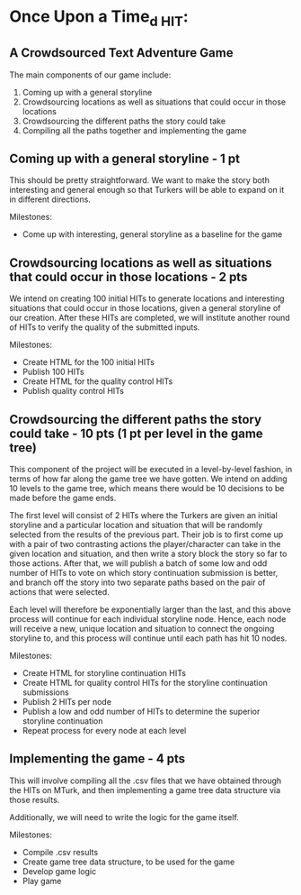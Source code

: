 # Once Upon a Time<sub>d HIT</sub>:
## A Crowdsourced Text Adventure Game
The main components of our game include:
1. Coming up with a general storyline 
2. Crowdsourcing locations as well as situations that could occur in those locations
3. Crowdsourcing the different paths the story could take
4. Compiling all the paths together and implementing the game

## Coming up with a general storyline - 1 pt
This should be pretty straightforward. We want to make the story
both interesting and general enough so that Turkers will be able
to expand on it in different directions.

Milestones:
- Come up with interesting, general storyline as a baseline for the game

## Crowdsourcing locations as well as situations that could occur in those locations - 2 pts
We intend on creating 100 initial HITs to generate locations and 
interesting situations that could occur in those locations,
given a general storyline of our creation. After these HITs
are completed, we will institute another round of HITs 
to verify the quality of the submitted inputs.

Milestones: 
- Create HTML for the 100 initial HITs
- Publish 100 HITs
- Create HTML for the quality control HITs
- Publish quality control HITs

## Crowdsourcing the different paths the story could take - 10 pts (1 pt per level in the game tree)
This component of the project will be executed in a level-by-level fashion, 
in terms of how far along the game tree we have gotten. We intend on 
adding 10 levels to the game tree, which means there would be 10 decisions 
to be made before the game ends. 

The first level will consist of 2 HITs where the Turkers are given an initial
storyline and a particular location and situation that will be randomly selected
from the results of the previous part. Their job is to first come up with a pair of
two contrasting actions the player/character can take in the given location and situation,
and then write a story block the story so far to those actions. After that,
we will publish a batch of some low and odd number of HITs to vote on which story
continuation submission is better, and branch off the story into two separate paths 
based on the pair of actions that were selected. 

Each level will therefore be exponentially larger than the last, and this above process will 
continue for each individual storyline node. Hence, each node will receive a new, unique location
and situation to connect the ongoing storyline to, and this process will continue until
each path has hit 10 nodes. 

Milestones:
- Create HTML for storyline continuation HITs
- Create HTML for quality control HITs for the storyline continuation submissions
- Publish 2 HITs per node
- Publish a low and odd number of HITs to determine the superior storyline continuation
- Repeat process for every node at each level

## Implementing the game - 4 pts
This will involve compiling all the .csv files that we have obtained through the HITs
on MTurk, and then implementing a game tree data structure via those results.

Additionally, we will need to write the logic for the game itself.

Milestones:
- Compile .csv results 
- Create game tree data structure, to be used for the game
- Develop game logic
- Play game
